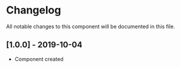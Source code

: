 # Changelog
All notable changes to this component will be documented in this file.

## [1.0.0] - 2019-10-04
- Component created
